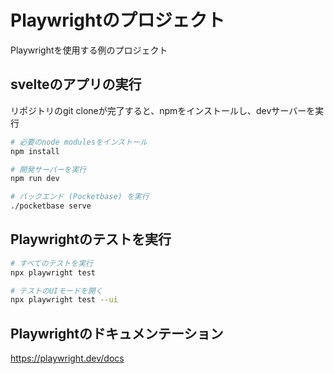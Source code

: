 # Playwrightのプロジェクト

Playwrightを使用する例のプロジェクト

## svelteのアプリの実行

リポジトリのgit cloneが完了すると、npmをインストールし、devサーバーを実行
```bash
# 必要のnode modulesをインストール
npm install

# 開発サーバーを実行
npm run dev

# バックエンド (Pocketbase) を実行
./pocketbase serve
```

## Playwrightのテストを実行

```bash
# すべてのテストを実行
npx playwright test

# テストのUIモードを開く
npx playwright test --ui
```

## Playwrightのドキュメンテーション
https://playwright.dev/docs
